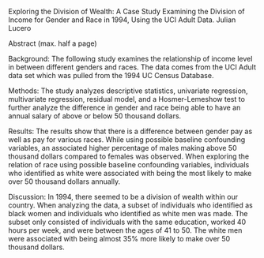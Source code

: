 Exploring the Division of Wealth: A Case Study Examining the Division of Income for Gender and Race in 1994, Using the UCI Adult Data. 
Julian Lucero 

Abstract (max. half a page)

Background: The following study examines the relationship of income level in between different genders and races. The data comes from the UCI Adult data set which was pulled 
from the 1994 UC Census Database. 

Methods: The study analyzes descriptive statistics, univariate regression, multivariate regression, residual model, and a Hosmer-Lemeshow test to further analyze the difference 
in gender and race being able to have an annual salary of above or below 50 thousand dollars. 

Results: The results show that there is a difference between gender pay as well as pay for various races. While using possible baseline confounding variables, 
an associated higher percentage of males making above 50 thousand dollars compared to females was observed. When exploring the relation of race using possible 
baseline confounding variables, individuals who identified as white were associated with being the most likely to make over 50 thousand dollars annually. 

Discussion: In 1994, there seemed to be a division of wealth within our country. When analyzing the data, a subset of individuals who identified as black women and 
individuals who identified as white men was made. The subset only consisted of individuals with the same education, worked 40 hours per week, and were between the ages of 
41 to 50. The white men were associated with being almost 35% more likely to make over 50 thousand dollars. 
